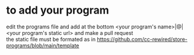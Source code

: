 # to add your program
edit the programs file and add at the bottom <your program's name>|@|<your program's static url> 
and make a pull request
<br>the static file must be formated as in https://github.com/cc-rewired/store-programs/blob/main/template
